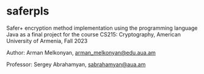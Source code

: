 # saferpls
Safer+ encryption method implementation using the programming language Java as a final project for the course CS215: Cryptography, American University of Armenia, Fall 2023

Author: Arman Melkonyan, arman_melkonyan@edu.aua.am

Professor: Sergey Abrahamyan, sabrahamyan@aua.am

